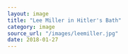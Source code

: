 ```yaml
---
layout: image
title: "Lee Miller in Hitler's Bath"
category: image
source_url: "/images/leemiller.jpg"
date: 2018-01-27
---
```

